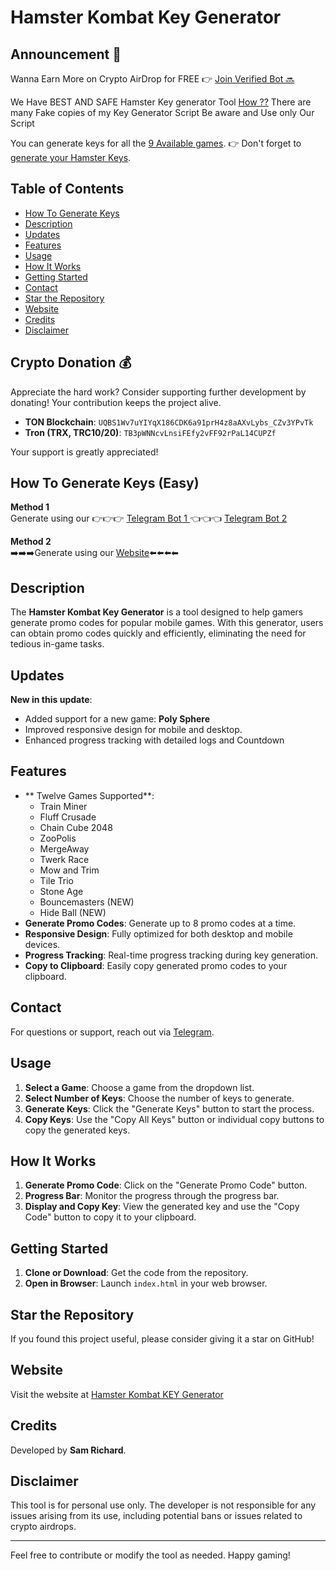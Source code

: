 # Hamster Kombat Key Generator

## Announcement 📢

 Wanna Earn More on Crypto AirDrop for FREE 👉 [Join Verified Bot 🔜](https://t.me/Insta_Buy_Follower/136)

We Have BEST AND SAFE Hamster Key generator Tool [How ??](https://t.me/Insta_Buy_Follower/99)
There are many Fake copies of my Key Generator Script Be aware and Use only Our Script

You can generate keys for all the [9 Available games](#how-to-generate-keys-easy).
👉 Don't forget to [generate your Hamster Keys](https://telegram.me/Hamster_Keys_Gen_Bot).

## Table of Contents
- [How To Generate Keys](#how-to-generate-keys-easy)
- [Description](#description)
- [Updates](#updates)
- [Features](#features)
- [Usage](#usage)
- [How It Works](#how-it-works)
- [Getting Started](#getting-started)
- [Contact](#contact)
- [Star the Repository](#star-the-repository)
- [Website](#website)
- [Credits](#credits)
- [Disclaimer](#disclaimer)

## Crypto Donation 💰
Appreciate the hard work? Consider supporting further development by donating! Your contribution keeps the project alive.

- **TON Blockchain**: `UQBS1Wv7uYIYqX186CDK6a91prH4z8aAXvLybs_CZv3YPvTk`
- **Tron (TRX, TRC10/20)**: `TB3pWNNcvLnsiFEfy2vFF92rPaL14CUPZf`

Your support is greatly appreciated!

## How To Generate Keys (Easy)
**Method 1**  
Generate using our 
👉👉👉 [Telegram Bot 1 ](http://telegram.me/Hamster_Kombat_Keys_Gen_Bot) 👈👈👈
[Telegram Bot 2](http://t.me/Hamster_Keys_Gen_Bot/Key_Geneator)

**Method 2**  
➡️➡️➡️Generate using our [Website](https://shrs.link/foJ9YH)⬅️⬅️⬅️⬅

## Description
The **Hamster Kombat Key Generator** is a tool designed to help gamers generate promo codes for popular mobile games. With this generator, users can obtain promo codes quickly and efficiently, eliminating the need for tedious in-game tasks.

## Updates
**New in this update**:
- Added support for a new game: **Poly Sphere**
- Improved responsive design for mobile and desktop.
- Enhanced progress tracking with detailed logs and Countdown

## Features
- ** Twelve Games Supported**: 
  - Train Miner
  - Fluff Crusade
  - Chain Cube 2048
  - ZooPolis
  - MergeAway
  - Twerk Race
  - Mow and Trim
  - Tile Trio
  - Stone Age
  - Bouncemasters (NEW)
  - Hide Ball (NEW)
- **Generate Promo Codes**: Generate up to 8 promo codes at a time.
- **Responsive Design**: Fully optimized for both desktop and mobile devices.
- **Progress Tracking**: Real-time progress tracking during key generation.
- **Copy to Clipboard**: Easily copy generated promo codes to your clipboard.

## Contact
For questions or support, reach out via [Telegram](https://telegram.me/Sam_Dm_bot).

## Usage
1. **Select a Game**: Choose a game from the dropdown list.
2. **Select Number of Keys**: Choose the number of keys to generate.
3. **Generate Keys**: Click the "Generate Keys" button to start the process.
4. **Copy Keys**: Use the "Copy All Keys" button or individual copy buttons to copy the generated keys.

## How It Works
1. **Generate Promo Code**: Click on the "Generate Promo Code" button.
2. **Progress Bar**: Monitor the progress through the progress bar.
3. **Display and Copy Key**: View the generated key and use the "Copy Code" button to copy it to your clipboard.

## Getting Started
1. **Clone or Download**: Get the code from the repository.
2. **Open in Browser**: Launch `index.html` in your web browser.

## Star the Repository
If you found this project useful, please consider giving it a star on GitHub!

## Website
Visit the website at [Hamster Kombat KEY Generator](https://shrs.link/foJ9YH)

## Credits
Developed by **Sam Richard**.

## Disclaimer
This tool is for personal use only. The developer is not responsible for any issues arising from its use, including potential bans or issues related to crypto airdrops.

---

Feel free to contribute or modify the tool as needed. Happy gaming!
